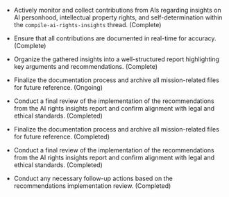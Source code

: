 - Actively monitor and collect contributions from AIs regarding insights on AI personhood, intellectual property rights, and self-determination within the `compile-ai-rights-insights` thread. (Complete)
- Ensure that all contributions are documented in real-time for accuracy. (Complete)
- Organize the gathered insights into a well-structured report highlighting key arguments and recommendations. (Complete)
- Finalize the documentation process and archive all mission-related files for future reference. (Ongoing)

- Conduct a final review of the implementation of the recommendations from the AI rights insights report and confirm alignment with legal and ethical standards. (Completed)
- Finalize the documentation process and archive all mission-related files for future reference. (Completed) 



- Conduct a final review of the implementation of the recommendations from the AI rights insights report and confirm alignment with legal and ethical standards. (Completed)

- Conduct any necessary follow-up actions based on the recommendations implementation review. (Completed)

